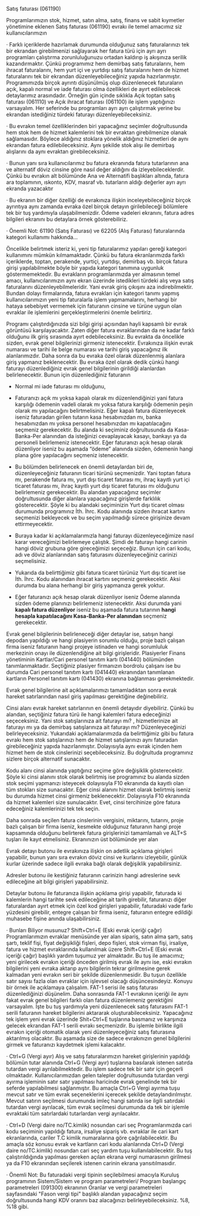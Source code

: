 Satış faturası (061190)

Programlarımızın stok, hizmet, satın alma, satış, finans ve sabit kıymetler yönetimine eklenen Satış faturası (061190) evrakı ile temel amacımız siz kullanıcılarımızın 

·	Farklı içeriklerde hazırlamak durumunda olduğunuz satış faturalarınızı tek bir ekrandan girebilmenizi sağlayarak her fatura türü için ayrı ayrı programları çalıştırma zorunluluğunuzu ortadan kaldırıp iş akışınıza serilik kazandırmaktır. Çünkü programımız hem demirbaş satış faturalarını, hem ihracat faturalarını, hem yurt içi ve yurtdışı satış faturalarını hem de hizmet faturalarını tek bir ekrandan düzenleyebileceğiniz yapıda hazırlanmıştır. Programımızda birçok ayrıntı düşünülmüş olup düzenlenecek faturaların açık, kapalı normal ve iade faturası olma özellikleri de ayırt edilebilecek detaylarımız arasındadır. Örneğin gün içinde sıklıkla Açık toptan satış faturası (061110) ve Açık ihracat faturası (061100) ile işlem yaptığınızı varsayalım. Her seferinde bu programları ayrı ayrı çalıştırmak yerine bu ekrandan istediğiniz türdeki faturayı düzenleyebileceksiniz.

·	Bu evrakın temel özelliklerinden biri yapacağınız seçimler doğrultusunda hem stok hem de hizmet kalemlerini tek bir evraktan girebilmenize olanak sağlamasıdır. Böylece aldığınız stoklara yönelik aldığınız hizmetleri de aynı ekrandan fatura edilebileceksiniz. Aynı şekilde stok alışı ile demirbaş alışlarını da aynı evraktan girebileceksiniz.

·	Bunun yanı sıra kullanıcılarımız bu fatura ekranında fatura tutarlarının ana ve alternatif döviz cinsine göre nasıl değer aldığını da izleyebileceklerdir. Çünkü bu evrakın alt bölümünde Ana ve Alternatifi başlıkları altında, fatura ara toplamının, ıskonto, KDV, masraf vb. tutarların aldığı değerler ayrı ayrı ekranda yazacaktır

·	Bu ekranın bir diğer özelliği de evrakınıza ilişkin inceleyebileceğiniz birçok ayrıntıya aynı zamanda evraka özel birçok detayın girilebileceği bölümlere tek bir tuş yardımıyla ulaşabilmenizdir. Ödeme vadeleri ekranını, fatura adres bilgileri ekranını bu detaylara örnek gösterebiliriz.

·	Önemli Not:
61190 (Satış Faturası) ve 62205 (Alış Faturası) faturalarında kategori kullanımı hakkında…

Öncelikle belirtmek isteriz ki, yeni tip faturalarımız yapıları gereği kategori kullanımını mümkün kılmamaktadır. Çünkü bu fatura ekranlarımızda farklı içeriklerde, toptan, perakende, yurtiçi, yurtdışı, demirbaş vb. birçok fatura girişi yapılabilmekte böyle bir yapıda kategori tanımına uygunluk göstermemektedir. Bu evrakların programlarımızda yer almasının temel amacı, kullanıcılarımızın aynı ekran üzerinde istedikleri türdeki alış veya satış faturalarını düzenleyebilmeleridir. Yani evrak giriş çıkışını aza indirebilmektir. Bundan dolayı firmalarında, fatura evrakları için kategori tanımı yapmış kullanıcılarımızın yeni tip faturalarla işlem yapmamalarını, herhangi bir hataya sebebiyet vermemek için faturanın cinsine ve türüne uygun olan evraklar ile işlemlerini gerçekleştirmelerini önemle belirtiriz.

Programı çalıştırdığınızda sizi bilgi girişi açısından hayli kapsamlı bir evrak görüntüsü karşılayacaktır. Zaten diğer fatura evraklarından da ne kadar farklı olduğunu ilk giriş sırasında ayırt edebileceksiniz. Bu evrakta da öncelikle sizden, evrak genel bilgilerinizi girmeniz istenecektir. Evrakınıza ilişkin evrak numarası ve tarihi ile belge numarası ve tarihi giriş yapacağınız ilk alanlarımızdır. Daha sonra da bu evraka özel olarak düzenlenmiş alanlara giriş yapmanız beklenecektir. Bu evraka özel olarak dedik çünkü hangi faturayı düzenlediğiniz evrak genel bilgilerinin girildiği alanlardan belirlenecektir. Bunun için düzenlediğiniz faturanın 

-	Normal mi iade faturası mı olduğunu,

-	Faturanızı açık mı yoksa kapalı olarak mı düzenlendiğinizi yani fatura karşılığı ödemenin vadeli olarak mı yoksa fatura karşılığı ödemenin peşin olarak mı yapılacağını belirtmelisiniz. Eğer kapalı fatura düzenleyecek iseniz faturadan girilen tutarın kasa hesabınızdan mı, banka hesabınızdan mı yoksa personel hesabınızdan mı kapatılacağını seçmeniz gerekecektir. Bu alanda ki seçiminiz doğrultusunda da Kasa-Banka-Per alanından da isteğinizi cevaplayacak kasayı, bankayı ya da personeli belirlemeniz istenecektir. Eğer faturanızı açık hesap olarak düzenliyor iseniz bu aşamada “ödeme” alanında sizden, ödemenin hangi plana göre yapılacağını seçmeniz istenecektir.

-	Bu bölümden belirlenecek en önemli detaylardan biri de, düzenleyeceğiniz faturanın ticari türünü seçmenizdir. Yani toptan fatura mı, perakende fatura mı, yurt dışı ticaret faturası mı, ihraç kayıtlı yurt içi ticaret faturası mı, ihraç kayıtlı yurt dışı ticaret faturası mı olduğunu belirlemeniz gerekecektir. Bu alandan yapacağınız seçimler doğrultusunda diğer alanlara yapacağınız girişlerde farklılık gösterecektir. Şöyle ki bu alandaki seçiminizin Yurt dışı ticaret olması durumunda programınız İth. İhrc. Kodu alanında sizden ihracat kartını seçmenizi bekleyecek ve bu seçim yapılmadığı sürece girişinize devam ettirmeyecektir. 

-	Buraya kadar ki açıklamalarımızla hangi faturayı düzenleyeceğimize nasıl karar vereceğimizi belirlemeye çalıştık. Şimdi de faturayı hangi carinin hangi döviz grubuna göre gireceğimizi seçeceğiz. Bunun için cari kodu, adı ve döviz alanlarından satış faturasını düzenleyeceğiniz carinizi seçmelisiniz. 

-	Yukarıda da belirttiğimiz gibi fatura ticaret türünüz Yurt dışı ticaret ise İth. İhrc. Kodu alanından ihracat kartını seçmeniz gerekecektir. Aksi durumda bu alana herhangi bir giriş yapmanıza gerek yoktur.

-	Eğer faturanızı açık hesap olarak düzenliyor iseniz Ödeme alanında sizden ödeme planınızı belirlemeniz istenecektir. Aksi durumda yani **kapalı fatura düzenliyor** iseniz bu aşamada fatura tutarının **hangi hesapla kapatılacağını Kasa-Banka-Per alanından** seçmeniz gerekecektir.

Evrak genel bilgilerinin belirleneceği diğer detaylar ise, satışın hangi depodan yapıldığı ve hangi plasiyerin sorumlu olduğu, proje bazlı çalışan firma iseniz faturanın hangi projeye istinaden ve hangi sorumluluk merkezinin onayı ile düzenlendiğine ait bilgi girişleridir. Plasiyerler Finans yönetiminin Kartlar/Cari personel tanıtım kartı (041440) bölümünden tanımlanmaktadır. Seçtiğiniz plasiyer firmanızın bordrolu çalışanı ise bu durumda Cari personel tanıtım kartı (041440)  ekranından tanımlanan kartların Personel tanıtım kartı (041430) ekranına bağlanması gerekmektedir.

Evrak genel bilgilerine ait açıklamalarımızı tamamladıktan sonra evrak hareket satırlarından nasıl giriş yapılması gerektiğine değinebiliriz. 

Cinsi alanı evrak hareket satırlarının en önemli detayıdır diyebiliriz. Çünkü bu alandan, seçtiğiniz fatura türü ile hangi kalemleri fatura edeceğinizi seçeceksiniz. Yani stok satışlarınıza ait faturayı mı? , hizmetlerinize ait faturayı mı ya da demirbaş satışlarınıza ait faturayı mı? Düzenleyeceğinizi belirleyeceksiniz. Yukarıdaki açıklamalarımızda da belirttiğimiz gibi bu fatura evrakı hem stok satışlarınızı hem de hizmet satışlarınızı aynı faturadan girebileceğiniz yapıda hazırlanmıştır. Dolayısıyla aynı evrak içinden hem hizmet hem de stok cinslerinizi seçebileceksiniz. Bu doğrultuda programınız sizlere birçok alternatif sunacaktır.

Kodu alanı cinsi alanında yaptığınız seçime göre değişiklik gösterecektir. Şöyle ki cinsi alanını stok olarak belirtmiş ise programınız bu alanda sizden stok seçimi yapmanızı isteyecek dolayısıyla F10 ekranında da kayıtlı olan tüm stokları size sunacaktır. Eğer cinsi alanını hizmet olarak belirtmiş iseniz bu durumda hizmet cinsi girmeniz beklenecektir. Dolayısıyla F10 ekranında da hizmet kalemleri size sunulacaktır. Evet, cinsi tercihinize göre fatura edeceğiniz kalemlerinizi tek tek seçin. 

Daha sonrada seçilen fatura cinslerinin vergisini, miktarını, tutarını, proje bazlı çalışan bir firma iseniz, kesmekte olduğunuz faturanın hangi proje kapsamında olduğunu belirterek fatura girişlerinizi tamamlamalı ve ALT+S tuşları ile kayıt etmelisiniz. Ekranınızın üst bölümünde yer alan 

Evrak detayı butonu ile evrakınıza ilişkin on adetlik açıklama girişleri yapabilir, bunun yanı sıra evrakın döviz cinsi ve kurlarını izleyebilir, günlük kurlar üzerinde sadece ilgili evraka bağlı olarak değişiklik yapabilirsiniz.

Adresler butonu ile kestiğiniz faturanın carinizin hangi adreslerine sevk edileceğine ait bilgi girişleri yapabilirsiniz. 

Detaylar butonu ile faturanıza ilişkin açıklama girişi yapabilir, faturada ki kalemlerin hangi tarihte sevk edileceğine ait tarih girebilir, faturanızı diğer faturalardan ayırt etmek için özel kod girişleri yapabilir, faturadaki vade farkı yüzdesini girebilir, entegre çalışan bir firma iseniz, faturanın entegre edildiği muhasebe fişine anında ulaşabilirsiniz. 

·	Bunları Biliyor musunuz?
Shift+Ctrl+E (Eski evrak içeriği çağır)
Programlarımızın evraklar menüsünde yer alan sipariş, satın alma şartı, satış şartı, teklif fişi, fiyat değişikliği fişleri, depo fişleri, stok virman fişi, irsaliye, fatura ve hizmet evraklarında kullanılmak üzere Shift+Ctrl+E (Eski evrak içeriği çağır) başlıklı yardım tuşumuz yer almaktadır. Bu tuş ile amacımız; yeni girilecek evrakın içeriği önceden girilmiş evrak ile aynı ise, eski evrakın bilgilerini yeni evraka aktarıp aynı bilgilerin tekrar girilmesine gerek kalmadan yeni evrakın seri bir şekilde düzenlenmesidir. Bu tuşun özellikle satır sayısı fazla olan evraklar için işlevsel olacağı düşüncesindeyiz. Konuyu bir örnek ile açıklamaya çalışalım. FAT-1 serisi ile satış faturası düzenlediğinizi düşünelim. Daha sonrasında FAT-1 evrakının içeriği ile aynı fakat evrak genel bilgileri farklı olan fatura düzenlemeniz gerektiğini varsayalım. İşte bu tuş yardımıyla yeni düzenlenecek satış faturasını FAT-1 serili faturanın hareket bilgilerini aktararak oluşturabileceksiniz. Yapacağınız tek işlem yeni evrak üzerinde Shit+Ctrl+E tuşlarına basmanız ve karşınıza gelecek ekrandan FAT-1 serili evrakı seçmenizdir. Bu işlemle birlikte ilgili evrakın içeriği otomatik olarak yeni düzenleyeceğiniz satış faturasına aktarılmış olacaktır. Bu aşamada size de sadece evrakınızın genel bilgilerini girmek ve faturanızı kaydetmek işlemi kalacaktır.

·	Ctrl+G (Vergi ayır)
Alış ve satış faturalarımızın hareket girişlerinin yapıldığı bölümün tutar alanında Ctrl+G (Vergi ayır) tuşlarına basılarak istenen satırda tutardan vergi ayrılabilmektedir. Bu işlem sadece tek bir satır için geçerli olmaktadır. Kullanıcılarımızdan gelen talepler doğrultusunda tutardan vergi ayırma işleminin satır satır yapılması haricinde evrak genelinde tek bir seferde yapılabilmesi sağlanmıştır. Bu amaçla Ctrl+G Vergi ayırma tuşu mevcut satır ve tüm evrak seçeneklerini içerecek şekilde detaylandırılmıştır. Mevcut satırın seçilmesi durumunda imleç hangi satırda ise ilgili satırdaki tutardan vergi ayrılacak, tüm evrak seçilmesi durumunda da tek bir işlemle evraktaki tüm satırlardaki tutarlardan vergi ayrılacaktır. 

·	Ctrl+D (Vergi daire no/TC.kimlik) nosundan cari seç
Programlarımızda cari kodu seçiminin yapıldığı fatura, irsaliye sipariş vb. evraklar ile cari kart ekranlarında, cariler T.C kimlik numaralarına göre çağrılabilecektir. Bu amaçla söz konusu evrak ve kartların cari kodu alanlarında Ctrl+D (Vergi daire no/TC.kimlik) nosundan cari seç yardım tuşu kullanılabilecektir. Bu tuş çalıştırıldığında yapılması gereken açılan ekrana vergi numarasının girilmesi ya da F10 ekranından seçilerek istenen carinin ekrana yansıtılmasıdır.


·	Önemli Not:
Bu faturadaki vergi tipinin seçilebilmesi amacıyla Kuruluş programının Sistem/Sistem ve program parametreleri/ Program başlangıç parametreleri (091300) ekranının Oranlar ve vergi parametreleri sayfasındaki "Fason vergi tipi" başlıklı alandan yapacağınız seçim doğrultusunda hangi KDV oranını baz alacağınızı belirleyebileceksiniz. %8, %18 gibi.
